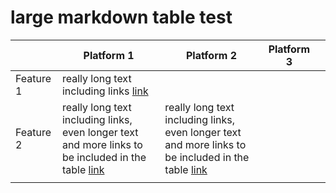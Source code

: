 # large markdown table test

|            | Platform 1                                                                                                                      | Platform 2  | Platform 3 |   |
|------------|---------------------------------------------------------------------------------------------------------------------------------|---|---------|---|
| Feature 1  | really long text including links [link](http://www.duckduckgo.com)                                                              |   |         |   |
| Feature 2  | really long text including links, even longer text and more links to be included in the table [link](http://www.duckduckgo.com) |  really long text including links, even longer text and more links to be included in the table [link](http://www.duckduckgo.com)  |         |   |
|            |                                                                                                                                 |   |         |   |
